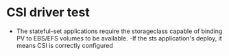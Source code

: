 # CSI driver test 

- The stateful-set applications require the storageclass capable of binding PV to EBS/EFS volumes to be available. 
-If the sts application's deploy, it means CSI is correctly configured